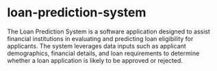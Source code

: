 # loan-prediction-system
The Loan Prediction System is a software application designed to assist financial institutions in evaluating and predicting loan eligibility for applicants. The system leverages data inputs such as applicant demographics, financial details, and loan requirements to determine whether a loan application is likely to be approved or rejected.
